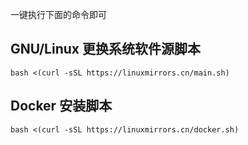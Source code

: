 一键执行下面的命令即可

## GNU/Linux 更换系统软件源脚本
```
bash <(curl -sSL https://linuxmirrors.cn/main.sh)
```
## Docker 安装脚本
```
bash <(curl -sSL https://linuxmirrors.cn/docker.sh)
```
